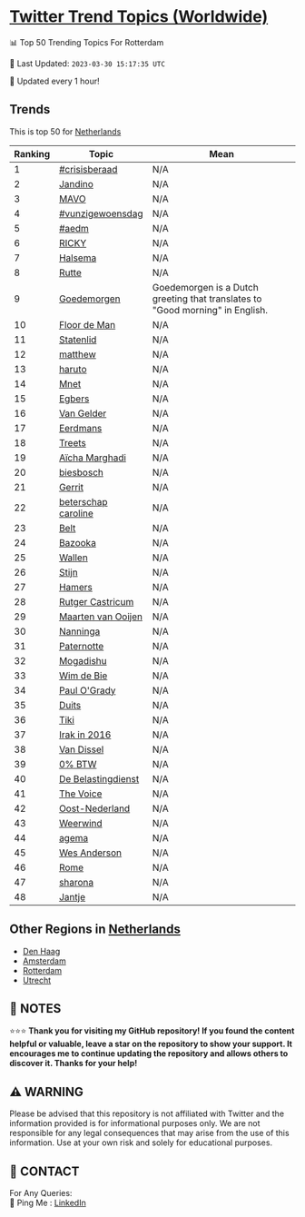 [Twitter Trend Topics (Worldwide)](https://github.com/ErcinDedeoglu/Twitter-Trend-Topics)
==========


📊 Top 50 Trending Topics For Rotterdam

📆 Last Updated: `2023-03-30 15:17:35 UTC`

🔧 Updated every 1 hour!


## Trends

This is top 50 for [Netherlands](</Netherlands>)

| Ranking | Topic | Mean |
| ------- | ------------ | ------------ |
| 1 | [#crisisberaad](http://twitter.com/search?q=%23crisisberaad) | N/A |
| 2 | [Jandino](http://twitter.com/search?q=Jandino) | N/A |
| 3 | [MAVO](http://twitter.com/search?q=MAVO) | N/A |
| 4 | [#vunzigewoensdag](http://twitter.com/search?q=%23vunzigewoensdag) | N/A |
| 5 | [#aedm](http://twitter.com/search?q=%23aedm) | N/A |
| 6 | [RICKY](http://twitter.com/search?q=RICKY) | N/A |
| 7 | [Halsema](http://twitter.com/search?q=Halsema) | N/A |
| 8 | [Rutte](http://twitter.com/search?q=Rutte) | N/A |
| 9 | [Goedemorgen](http://twitter.com/search?q=Goedemorgen) | Goedemorgen is a Dutch greeting that translates to "Good morning" in English. |
| 10 | [Floor de Man](http://twitter.com/search?q=Floor+de+Man) | N/A |
| 11 | [Statenlid](http://twitter.com/search?q=Statenlid) | N/A |
| 12 | [matthew](http://twitter.com/search?q=matthew) | N/A |
| 13 | [haruto](http://twitter.com/search?q=haruto) | N/A |
| 14 | [Mnet](http://twitter.com/search?q=Mnet) | N/A |
| 15 | [Egbers](http://twitter.com/search?q=Egbers) | N/A |
| 16 | [Van Gelder](http://twitter.com/search?q=Van+Gelder) | N/A |
| 17 | [Eerdmans](http://twitter.com/search?q=Eerdmans) | N/A |
| 18 | [Treets](http://twitter.com/search?q=Treets) | N/A |
| 19 | [Aïcha Marghadi](http://twitter.com/search?q=A%c3%afcha+Marghadi) | N/A |
| 20 | [biesbosch](http://twitter.com/search?q=biesbosch) | N/A |
| 21 | [Gerrit](http://twitter.com/search?q=Gerrit) | N/A |
| 22 | [beterschap caroline](http://twitter.com/search?q=beterschap+caroline) | N/A |
| 23 | [Belt](http://twitter.com/search?q=Belt) | N/A |
| 24 | [Bazooka](http://twitter.com/search?q=Bazooka) | N/A |
| 25 | [Wallen](http://twitter.com/search?q=Wallen) | N/A |
| 26 | [Stijn](http://twitter.com/search?q=Stijn) | N/A |
| 27 | [Hamers](http://twitter.com/search?q=Hamers) | N/A |
| 28 | [Rutger Castricum](http://twitter.com/search?q=Rutger+Castricum) | N/A |
| 29 | [Maarten van Ooijen](http://twitter.com/search?q=Maarten+van+Ooijen) | N/A |
| 30 | [Nanninga](http://twitter.com/search?q=Nanninga) | N/A |
| 31 | [Paternotte](http://twitter.com/search?q=Paternotte) | N/A |
| 32 | [Mogadishu](http://twitter.com/search?q=Mogadishu) | N/A |
| 33 | [Wim de Bie](http://twitter.com/search?q=Wim+de+Bie) | N/A |
| 34 | [Paul O'Grady](http://twitter.com/search?q=Paul+O%27Grady) | N/A |
| 35 | [Duits](http://twitter.com/search?q=Duits) | N/A |
| 36 | [Tiki](http://twitter.com/search?q=Tiki) | N/A |
| 37 | [Irak in 2016](http://twitter.com/search?q=Irak+in+2016) | N/A |
| 38 | [Van Dissel](http://twitter.com/search?q=Van+Dissel) | N/A |
| 39 | [0% BTW](http://twitter.com/search?q=0%25+BTW) | N/A |
| 40 | [De Belastingdienst](http://twitter.com/search?q=De+Belastingdienst) | N/A |
| 41 | [The Voice](http://twitter.com/search?q=The+Voice) | N/A |
| 42 | [Oost-Nederland](http://twitter.com/search?q=Oost-Nederland) | N/A |
| 43 | [Weerwind](http://twitter.com/search?q=Weerwind) | N/A |
| 44 | [agema](http://twitter.com/search?q=agema) | N/A |
| 45 | [Wes Anderson](http://twitter.com/search?q=Wes+Anderson) | N/A |
| 46 | [Rome](http://twitter.com/search?q=Rome) | N/A |
| 47 | [sharona](http://twitter.com/search?q=sharona) | N/A |
| 48 | [Jantje](http://twitter.com/search?q=Jantje) | N/A |



## Other Regions in [Netherlands](</Netherlands>)

* [Den Haag](</Netherlands/Den Haag.md>)
* [Amsterdam](</Netherlands/Amsterdam.md>)
* [Rotterdam](</Netherlands/Rotterdam.md>)
* [Utrecht](</Netherlands/Utrecht.md>)



## 📝 NOTES

⭐⭐⭐ **Thank you for visiting my GitHub repository! If you found the content helpful or valuable, leave a star on the repository to show your support. It encourages me to continue updating the repository and allows others to discover it. Thanks for your help!**


## ⚠️ WARNING

Please be advised that this repository is not affiliated with Twitter and the information provided is for informational purposes only. We are not responsible for any legal consequences that may arise from the use of this information. Use at your own risk and solely for educational purposes.


## 📨 CONTACT

 For Any Queries:  
            🏓 Ping Me : [LinkedIn](https://www.linkedin.com/in/ercindedeoglu/)
